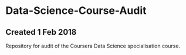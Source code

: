 # Data-Science-Course-Audit
## Created 1 Feb 2018
Repository for audit of the Coursera Data Science specialisation course.
